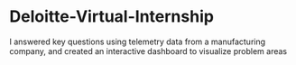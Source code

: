 # Deloitte-Virtual-Internship
I answered key questions using telemetry data from a manufacturing company, and created an interactive dashboard to visualize problem areas
